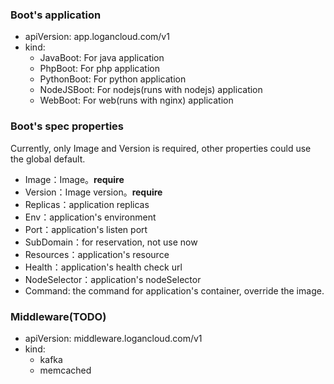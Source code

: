 ### Boot's application
* apiVersion: app.logancloud.com/v1
* kind: 
    - JavaBoot: For java application
    - PhpBoot: For php application
    - PythonBoot: For python application
    - NodeJSBoot: For nodejs(runs with nodejs) application
    - WebBoot: For web(runs with nginx) application
    
### Boot's spec properties
Currently, only Image and Version is required, other properties could use the global default.

- Image：Image。**require**
- Version：Image version。**require**
- Replicas：application replicas
- Env：application's environment
- Port：application's listen port
- SubDomain：for reservation, not use now
- Resources：application's resource
- Health：application's health check url
- NodeSelector：application's nodeSelector 
- Command: the command for application's container, override the image.
    
### Middleware(TODO)
* apiVersion: middleware.logancloud.com/v1
* kind: 
    - kafka
    - memcached    